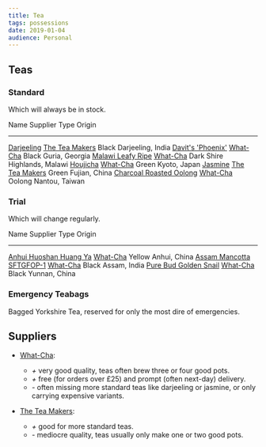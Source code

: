 ```yaml
---
title: Tea
tags: possessions
date: 2019-01-04
audience: Personal
---
```


Teas
----

### Standard

Which will always be in stock.

Name                          Supplier              Type                   Origin
----------------------------  ------------------  ------  -----------------------
[Darjeeling][]                [The Tea Makers][]   Black        Darjeeling, India
[Davit's 'Phoenix'][]         [What-Cha][]         Black           Guria, Georgia
[Malawi Leafy Ripe][]         [What-Cha][]          Dark  Shire Highlands, Malawi
[Houjicha][]                  [What-Cha][]         Green             Kyoto, Japan
[Jasmine][]                   [The Tea Makers][]   Green            Fujian, China
[Charcoal Roasted Oolong][]   [What-Cha][]        Oolong           Nantou, Taiwan

[Darjeeling]: https://www.theteamakers.co.uk/darjeeling-house-blend.html
[Davit's 'Phoenix']: https://what-cha.com/georgia-davits-phoenix-black-tea/
[Malawi Leafy Ripe]: https://what-cha.com/malawi-2018-leafy-ripe-dark-tea/
[Houjicha]: https://what-cha.com/japan-obubu-dark-roast-houjicha-green-tea/
[Jasmine]: https://www.theteamakers.co.uk/jasmine-green-tea.html
[Charcoal Roasted Oolong]: https://what-cha.com/taiwan-charcoal-roasted-oolong-tea/

### Trial

Which will change regularly.

Name                          Supplier              Type                   Origin
----------------------------  ------------------  ------  -----------------------
[Anhui Huoshan Huang Ya][]    [What-Cha][]        Yellow             Anhui, China
[Assam Mancotta SFTGFOP-1][]  [What-Cha][]         Black             Assam, India
[Pure Bud Golden Snail][]     [What-Cha][]         Black            Yunnan, China

[Anhui Huoshan Huang Ya]: https://what-cha.com/china-anhui-huoshan-huang-ya-yellow-tea/
[Assam Mancotta SFTGFOP-1]: https://what-cha.com/india-assam-mancotta-sftgfop-1-clonal-black-tea/
[Pure Bud Golden Snail]: https://what-cha.com/china-yunnan-pure-bud-golden-snail-black-tea/

### Emergency Teabags

Bagged Yorkshire Tea, reserved for only the most dire of emergencies.


Suppliers
---------

- [What-Cha][]:
  - *+* very good quality, teas often brew three or four good pots.
  - *+* free (for orders over £25) and prompt (often next-day) delivery.
  - *-* often missing more standard teas like darjeeling or jasmine, or only carrying expensive variants.

- [The Tea Makers][]:
  - *+* good for more standard teas.
  - *-* mediocre quality, teas usually only make one or two good pots.

[What-Cha]: https://what-cha.com/
[The Tea Makers]: https://www.theteamakers.co.uk/
